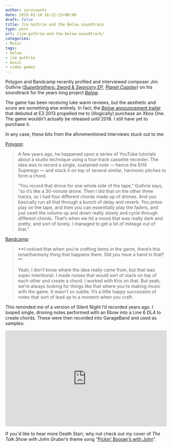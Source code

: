 ```yaml
---
author: zerocounts
date: 2019-01-18 16:22:23+00:00
draft: false
title: Jim Guthrie and the Below soundtrack
type: post
url: /jim-guthrie-and-the-below-soundtrack/
categories:
- Music
tags:
- below
- jim guthrie
- music
- video games
---
```


Polygon and Bandcamp recently profiled and interviewed composer Jim Guthrie (_[Superbrothers: Sword & Sworcery EP](https://jimguthrie.bandcamp.com/album/sword-sworcery-lp-the-ballad-of-the-space-babies)_, _[Planet Coaster](https://jimguthrie.bandcamp.com/album/you-me-gravity)_) on his soundtrack for the years long project _[Below](https://jimguthrie.bandcamp.com/album/below-original-soundtrack)_.

The game has been receiving luke warm reviews, but the aesthetic and score are something else entirely. In fact, the [_Below_](https://m.youtube.com/watch?v=8wuR9lOnGNo)[ announcement trailer](https://m.youtube.com/watch?v=8wuR9lOnGNo) that debuted at E3 2013 propelled me to (illogically) purchase an Xbox One. The game wouldn’t actually be released until 2018. I still have yet to purchase it.

In any case, these bits from the aforementioned interviews stuck out to me:

[Polygon](https://www.polygon.com/features/2018/12/24/18152360/jim-guthrie-the-music-from-below):



<blockquote>A few years ago, he happened upon a series of YouTube tutorials about a studio technique using a four-track cassette recorder. The idea was to record a single, sustained note — hence the EHX Superego — and stack it on top of several similar, harmonic pitches to form a chord.

“You record that drone for one whole side of the tape,” Guthrie says, “so it’s like a 30-minute drone. Then I did that on the other three tracks, so I had four different chords made up of drones. And you basically run all that through a bunch of delay and reverb. You press play on the tape, and then you can essentially play the faders, and just swell the volume up and down really slowly and cycle through different chords. That’s when we hit a mood that was really dark and pretty, and sort of lonely. I managed to get a lot of mileage out of that.”

</blockquote>



[Bandcamp](https://daily.bandcamp.com/2019/01/17/high-scores-jim-guthrie-goes-ambient-drone-on-meditative-below-soundtrack/):



<blockquote>**I noticed that when you’re crafting items in the game, there’s this tonal/harmony thing that happens there. Did you have a hand in that?**

Yeah, I don’t know where the idea really came from, but that was super intentional. I made noises that would sort of stack on top of each other and create a chord. I worked with Kris on that. But yeah, we’re always looking for things like that where you’re making music with the game. It wasn’t so subtle. It’s a little happy succession of notes that sort of lead up to a moment when you craft.

</blockquote>



This reminded me of a version of Silent Night I’d recorded years ago. I looped single, droning notes performed with an Ebow into a Line 6 DL4 to create chords. These were then recorded into GarageBand and used as samples:

<iframe src="https://w.soundcloud.com/player/?url=https%3A//api.soundcloud.com/tracks/552857595&color=%23ff5500&auto_play=false&hide_related=false&show_comments=true&show_user=true&show_reposts=false&show_teaser=true&visual=true" height="300" width="100%" allow="autoplay" scrolling="no" frameborder="no"></iframe>

If you'd like to hear more Death Starr, why not check out my cover of _The Talk Show with John Gruber_’s theme song “[Pickin’ Booger’s with John](https://soundcloud.com/user-682904415/pickin-boogers-with-john)”.
